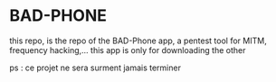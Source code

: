 # BAD-PHONE
this repo, is the repo of the BAD-Phone app, a pentest tool for MITM, frequency hacking,... this app is only for downloading the other

ps : ce projet ne sera surment jamais terminer

